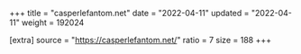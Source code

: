 +++
title = "casperlefantom.net"
date = "2022-04-11"
updated = "2022-04-11"
weight = 192024

[extra]
source = "https://casperlefantom.net/"
ratio = 7
size = 188
+++
